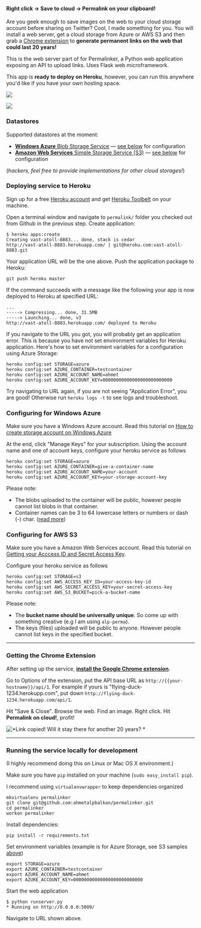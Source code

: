 
#### Right click → Save to cloud → Permalink on your clipboard!

Are you geek enough to save images on the web to your cloud 
storage account before sharing on Twitter? Cool, I made something
for you. You will install a web server, get a cloud storage from
Azure or AWS S3 and then grab a [Chrome extension][chrome-ext]
to **generate permanent links on the web that could last 20 years!**

This is the web server part of for Permalinker, a Python web 
application exposing an API to upload links. Uses Flask web microframework.

This app is **ready to deploy on Heroku**, however, you can run this
anywhere you'd like if you have your own hosting space.

![](http://i.imgur.com/LY5rUOE.png) 

![](http://i.imgur.com/cmGM926.png)

### Datastores

Supported datastores at the moment:

* [**Windows Azure** Blob Storage Service](http://www.windowsazure.com/en-us/documentation/services/storage/) — [see below][cfg-azure] for configuration
* [**Amazon Web Services** Simple Storage Service (S3)](http://aws.amazon.com/s3/) — [see below][cfg-s3] for configuration

(*hackers, feel free to provide implementations for other cloud storages!*)

### Deploying service to Heroku

Sign up for a free [Heroku account](http://heroku.com) and get
[Heroku Toolbelt](https://toolbelt.heroku.com/) on your machine.

Open a terminal window and navigate to `permalink/` folder you checked out
from Github in the previous step. Create application:

    $ heroku apps:create
    Creating vast-atoll-8883... done, stack is cedar
    http://vast-atoll-8883.herokuapp.com/ | git@heroku.com:vast-atoll-8883.git

Your application URL will be the one above. Push the application package to
Heroku:

    git push heroku master

If the command succeeds with a message like the following your app 
is now deployed to Heroku at specified URL:

    ...
    -----> Compressing... done, 31.5MB
    -----> Launching... done, v3
    http://vast-atoll-8883.herokuapp.com/ deployed to Heroku

If you navigate to the URL you got, you will probably get an application error.
This is because you have not set environment variables for Heroku application.
Here's how to set environment variables for a configuration using Azure Storage:

    heroku config:set STORAGE=azure
    heroku config:set AZURE_CONTAINER=testcontainer
    heroku config:set AZURE_ACCOUNT_NAME=ahmet
    heroku config:set AZURE_ACCOUNT_KEY=00000000000000000000000000

Try navigating to URL again, if you are not seeing "Application Error", you
are good! Otherwise run `heroku logs -t` to see logs and troubleshoot.

### Configuring for Windows Azure 

Make sure you have a Windows Azure account. Read this tutorial on [How to create storage account on Windows Azure](http://www.windowsazure.com/en-us/documentation/articles/storage-create-storage-account/)

At the end, click "Manage Keys" for your subscription. Using the account name and one of account keys, configure your heroku service as follows


    heroku config:set STORAGE=azure
    heroku config:set AZURE_CONTAINER=give-a-container-name
    heroku config:set AZURE_ACCOUNT_NAME=your-account
    heroku config:set AZURE_ACCOUNT_KEY=your-storage-account-key

Please note:

* The blobs uploaded to the container will be public, however people cannot list blobs in that container.
* Container names can be 3 to 64 lowercase letters or numbers or dash (-) char. ([read more](http://msdn.microsoft.com/en-us/library/windowsazure/dd135715.aspx))


### Configuring for AWS S3 

Make sure you have a Amazon Web Services account. Read this tutorial on [Getting your Acccess ID and Secret Access Key](http://docs.aws.amazon.com/AWSSimpleQueueService/latest/SQSGettingStartedGuide/AWSCredentials.html).

Configure your heroku service as follows

    heroku config:set STORAGE=s3
    heroku config:set AWS_ACCESS_KEY_ID=your-access-key-id
    heroku config:set AWS_SECRET_ACCESS_KEY=your-secret-access-key
    heroku config:set AWS_S3_BUCKET=pick-a-bucket-name

Please note:

* The **bucket name should be universally unique**. So come up with something creative (e.g I am using `alp-perma`).
* The keys (files) uploaded will be public to anyone. However people cannot list keys in the specified bucket.

--------------------

### Getting the Chrome Extension

After setting up the service, [**install the Google Chrome extension**][chrome-ext].

Go to Options of the extension, put the API base URL as `http://{{your-hostname}}/api/1`. For example if yours is "flying-duck-1234.herokupp.com", put down `http://flying-duck-1234.herokuapp.com/api/1`. 
	
Hit "Save & Close". Browse the web. Find an image. Right click. Hit **Permalink on cloud!**, profit!


![*Link copied! Will it stay there **for another 20 years?** *](http://i.imgur.com/FE0uP3P.png)


--------------------

### Running the service locally for development

(I highly recommend doing this on Linux or Mac OS X environment.)

Make sure you have `pip` installed on your machine (`sudo easy_install pip`).

I recommend using `virtualenvwrapper` to keep dependencies organized

    mkvirtualenv permalinker
    git clone git@github.com:ahmetalpbalkan/permalinker.git
    cd permalinker
    workon permalinker

Install dependencies:

    pip install -r requirements.txt

Set environment variables (example is for Azure Storage, see S3 samples [above][cfg-s3])

    export STORAGE=azure
    export AZURE_CONTAINER=testcontainer
    export AZURE_ACCOUNT_NAME=ahmet
    export AZURE_ACCOUNT_KEY=00000000000000000000000000

Start the web application

    $ python runserver.py
    * Running on http://0.0.0.0:5000/

Navigate to URL shown above.



[chrome-ext]: https://chrome.google.com/webstore/detail/gbojiplhnhbhfhhkjacacijiglpmcpbh
[cfg-azure]: https://github.com/ahmetalpbalkan/permalinker/tree/dev#configuring-for-windows-azure
[cfg-s3]: https://github.com/ahmetalpbalkan/permalinker/tree/dev#configuring-for-aws-s3
